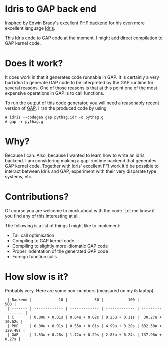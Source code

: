 Idris to GAP back end
=====================

Inspired by Edwin Brady's excellent [PHP backend](https://github.com/edwinb/idris-php) for
his even more excellent language [Idris](http://www.idris-lang.org).

This Idris code to [GAP](https://github.com/gap-system/gap) code at the moment. I might add
direct compilation to GAP kernel code.

Does it work?
=============

It does work in that it generates code runnable in GAP. It is certainly a very bad
idea to generate GAP code to be interpreted by the GAP runtime for several reasons. One
of those reasons is that at this point one of the most expensive operations in GAP is to call
functions.

To run the output of this code generator, you will need a reasonably recent version of
[GAP](https://github.com/gap-system/gap). I ran the produced code by using 
```
# idris --codegen gap pythag.idr -o pythag.g
# gap -r pythag.g
```

Why?
====

Because I can. Also, because I wanted to learn how to write an idris backend. I am considering
making a gap-runtime backend that generates GAP kernel code. Together with Idris' excellent
FFI work it'd be possible to interact between Idris and GAP, experiment with their very disparate
type systems, etc.

Contributions?
==============

Of course you are welcome to muck about with the code. Let me know if you find any of this 
interesting at all.

The following is a list of things I might like to implement:
 * Tail call optimisation
 * Compiling to GAP kernel code
 * Compiling to slightly more idiomatic GAP code
 * Proper indentation of the generated GAP code 
 * Foreign function calls

How slow is it?
===============

Probably very. Here are some non-numbers (measured on my i5 laptop):

```
 | Backend |            10 |            50 |           100 |               500 |
 | ------- | ------------- | ------------- | ------------- | ----------------- |
 | C       | 0.00u + 0.01s | 0.04u + 0.02s | 0.25u + 0.11s |  30.27u +  10.62s |
 | PHP     | 0.00u + 0.01s | 0.55u + 0.01s | 4.99u + 0.20s | 632.58u + 129.48s |
 | GAP     | 1.53u + 0.28s | 1.72u + 0.29s | 2.85u + 0.24s | 137.98u +   0.27s |
``` 

